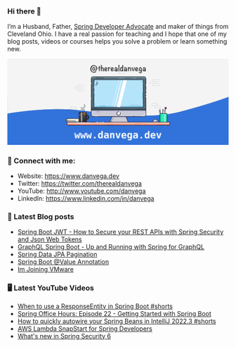### Hi there 👋

I’m a Husband, Father, [Spring Developer Advocate](https://tanzu.vmware.com/developer/advocates/) and maker of things from Cleveland Ohio. I have a real passion for teaching and I hope that one of my blog posts, videos or courses helps you solve a problem or learn something new.

![Profile Header](./github_profile_header.png)

### 🤝 Connect with me:

- Website: https://www.danvega.dev
- Twitter: https://twitter.com/therealdanvega
- YouTube: http://www.youtube.com/danvega
- LinkedIn: https://www.linkedin.com/in/danvega

### 📝 Latest Blog posts

<!-- BLOG-POST-LIST:START -->
- [Spring Boot JWT - How to Secure your REST APIs with Spring Security and Json Web Tokens](https://www.danvega.dev/blog/2022/09/06/spring-security-jwt)
- [GraphQL Spring Boot - Up and Running with Spring for GraphQL](https://www.danvega.dev/blog/2022/05/17/spring-for-graphql)
- [Spring Data JPA Pagination](https://www.danvega.dev/blog/2022/05/12/spring-data-jpa-pagination)
- [Spring Boot @Value Annotation](https://www.danvega.dev/blog/2022/05/11/spring-boot-value-annotation)
- [Im Joining VMware](https://www.danvega.dev/blog/2022/01/24/im-joining-vmware)
<!-- BLOG-POST-LIST:END -->

### 🖥 Latest YouTube Videos

<!-- YOUTUBE:START -->
- [When to use a ResponseEntity in Spring Boot #shorts](https://www.youtube.com/watch?v=DvOGJDL6-98)
- [Spring Office Hours: Episode 22 - Getting Started with Spring Boot](https://www.youtube.com/watch?v=OtaQZij3emQ)
- [How to quickly autowire your Spring Beans in IntelliJ 2022.3 #shorts](https://www.youtube.com/watch?v=rF-jY6pKUBQ)
- [AWS Lambda SnapStart for Spring Developers](https://www.youtube.com/watch?v=isS6m6aj_Ak)
- [What&#39;s new in Spring Security 6](https://www.youtube.com/watch?v=TDOHbK39Oxg)
<!-- YOUTUBE:END -->
